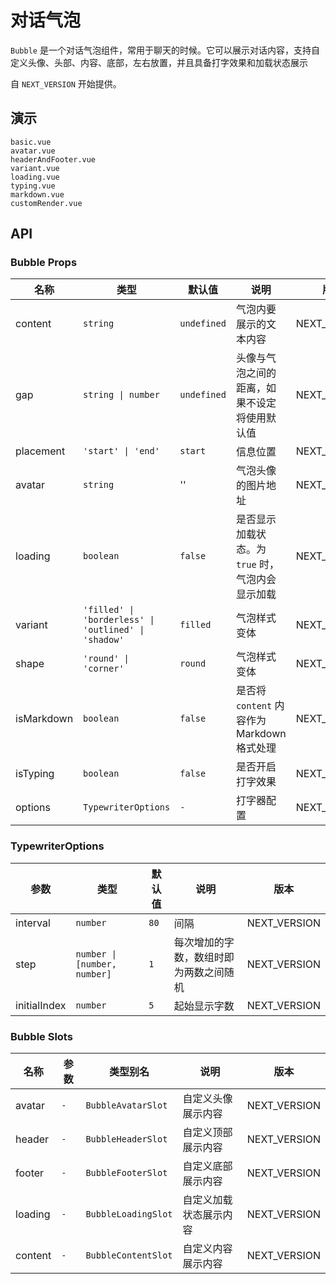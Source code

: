 # 对话气泡

`Bubble` 是一个对话气泡组件，常用于聊天的时候。它可以展示对话内容，支持自定义头像、头部、内容、底部，左右放置，并且具备打字效果和加载状态展示

自 `NEXT_VERSION` 开始提供。

## 演示

```demo
basic.vue
avatar.vue
headerAndFooter.vue
variant.vue
loading.vue
typing.vue
markdown.vue
customRender.vue
```

## API

### Bubble Props

| 名称 | 类型 | 默认值 | 说明 | 版本 |
| --- | --- | --- | --- | --- |
| content | `string` | `undefined` | 气泡内要展示的文本内容 | NEXT_VERSION |
| gap | `string \| number` | `undefined` | 头像与气泡之间的距离，如果不设定将使用默认值 | NEXT_VERSION |
| placement | `'start' \| 'end'` | `start` | 信息位置 | NEXT_VERSION |
| avatar | `string` | '' | 气泡头像的图片地址 | NEXT_VERSION |
| loading | `boolean` | `false` | 是否显示加载状态。为 `true` 时，气泡内会显示加载 | NEXT_VERSION |
| variant | `'filled' \| 'borderless' \| 'outlined' \| 'shadow'` | `filled` | 气泡样式变体 | NEXT_VERSION |
| shape | `'round' \| 'corner'` | `round` | 气泡样式变体 | NEXT_VERSION |
| isMarkdown | `boolean` | `false` | 是否将 `content` 内容作为 Markdown 格式处理 | NEXT_VERSION |
| isTyping | `boolean` | `false` | 是否开启打字效果 | NEXT_VERSION |
| options | `TypewriterOptions` | `-` | 打字器配置 | NEXT_VERSION |

### TypewriterOptions

| 参数 | 类型 | 默认值 | 说明 | 版本 |
| --- | --- | --- | --- | --- |
| interval | `number` | `80` | 间隔 | NEXT_VERSION |
| step | `number \| [number, number]` | `1` | 每次增加的字数，数组时即为两数之间随机 | NEXT_VERSION |
| initialIndex | `number` | `5` | 起始显示字数 | NEXT_VERSION |

### Bubble Slots

| 名称    | 参数 | 类型别名            | 说明                   | 版本         |
| ------- | ---- | ------------------- | ---------------------- | ------------ |
| avatar  | `-`  | `BubbleAvatarSlot`  | 自定义头像展示内容     | NEXT_VERSION |
| header  | `-`  | `BubbleHeaderSlot`  | 自定义顶部展示内容     | NEXT_VERSION |
| footer  | `-`  | `BubbleFooterSlot`  | 自定义底部展示内容     | NEXT_VERSION |
| loading | `-`  | `BubbleLoadingSlot` | 自定义加载状态展示内容 | NEXT_VERSION |
| content | `-`  | `BubbleContentSlot` | 自定义内容展示内容     | NEXT_VERSION |
